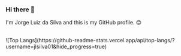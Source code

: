 ### Hi there 👋

I'm Jorge Luiz da Silva and this is my GitHub profile. 😊 

<br />
![Top Langs](https://github-readme-stats.vercel.app/api/top-langs/?username=jlsilva01&hide_progress=true)
